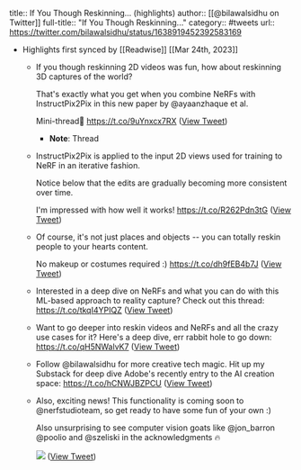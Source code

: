 title:: If You Though Reskinning... (highlights)
author:: [[@bilawalsidhu on Twitter]]
full-title:: "If You Though Reskinning..."
category:: #tweets
url:: https://twitter.com/bilawalsidhu/status/1638919452392583169

- Highlights first synced by [[Readwise]] [[Mar 24th, 2023]]
	- If you though reskinning 2D videos was fun, how about reskinning 3D captures of the world?
	  
	  That's exactly what you get when you combine NeRFs with InstructPix2Pix in this new paper by @ayaanzhaque et al. 
	  
	  Mini-thread🧵 https://t.co/9uYnxcx7RX ([View Tweet](https://twitter.com/bilawalsidhu/status/1638919452392583169))
		- **Note**: Thread
	- InstructPix2Pix is applied to the input 2D views used for training to NeRF in an iterative fashion. 
	  
	  Notice below that the edits are gradually becoming more consistent over time.
	  
	  I'm impressed with how well it works! https://t.co/R262Pdn3tG ([View Tweet](https://twitter.com/bilawalsidhu/status/1638919453797695488))
	- Of course, it's not just places and objects -- you can totally reskin people to your hearts content. 
	  
	  No makeup or costumes required :) https://t.co/dh9fEB4b7J ([View Tweet](https://twitter.com/bilawalsidhu/status/1638919454988877826))
	- Interested in a deep dive on NeRFs and what you can do with this ML-based approach to reality capture? Check out this thread:
	  https://t.co/tkqI4YPIQZ ([View Tweet](https://twitter.com/bilawalsidhu/status/1638919456167456772))
	- Want to go deeper into reskin videos and NeRFs and all the crazy use cases for it? Here's a deep dive, err rabbit hole to go down: 
	  https://t.co/qH5NWalvK7 ([View Tweet](https://twitter.com/bilawalsidhu/status/1638919457727737864))
	- Follow @bilawalsidhu for more creative tech magic. Hit up my Substack for deep dive Adobe's recently entry to the AI creation space: https://t.co/hCNWJBZPCU ([View Tweet](https://twitter.com/bilawalsidhu/status/1638919459158085633))
	- Also, exciting news! This functionality is coming soon to @nerfstudioteam, so get ready to have some fun of your own :) 
	  
	  Also unsurprising to see computer vision goats like @jon_barron @poolio and @szeliski in the acknowledgments 🔥 
	  
	  ![](https://pbs.twimg.com/media/Fr7P1zHWcBUtac2.jpg) ([View Tweet](https://twitter.com/bilawalsidhu/status/1638975840951103496))
